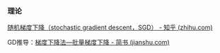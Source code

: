 ### 理论

[随机梯度下降（stochastic gradient descent，SGD） - 知乎 (zhihu.com)](https://zhuanlan.zhihu.com/p/357963858)

GD推导：[梯度下降法—批量梯度下降 - 简书 (jianshu.com)](https://www.jianshu.com/p/8a2e27a1307a)